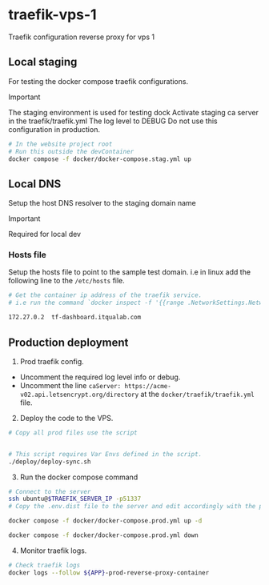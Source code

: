 # traefik-vps-1
Traefik configuration reverse proxy for vps 1


## Local staging
For testing the docker compose traefik configurations.

>[!IMPORTANT]
> The staging environment is used for testing dock
> Activate staging ca server in the traefik/traefik.yml
> The log level to DEBUG
> Do not use this configuration in production.


```bash
# In the website project root
# Run this outside the devContainer
docker compose -f docker/docker-compose.stag.yml up
```


## Local DNS

Setup the host DNS resolver to the staging domain name

> [!IMPORTANT]
> Required for local dev

### Hosts file

Setup the hosts file to point to the sample test domain. i.e in linux add the following line to the `/etc/hosts` file.

```bash
# Get the container ip address of the traefik service.
# i.e run the command `docker inspect -f '{{range .NetworkSettings.Networks}}{{.IPAddress}}{{end}} <container_name_or_id>`

172.27.0.2  tf-dashboard.itqualab.com
```


## Production deployment

1. Prod traefik config.
- Uncomment the required log level info or debug.
- Uncomment the line `caServer: https://acme-v02.api.letsencrypt.org/directory` at the `docker/traefik/traefik.yml` file.

2. Deploy the code to the VPS.
```bash
# Copy all prod files use the script


# This script requires Var Envs defined in the script.
./deploy/deploy-sync.sh
```

3. Run the docker compose command

 
```bash
# Connect to the server
ssh ubuntu@$TRAEFIK_SERVER_IP -p51337
# Copy the .env.dist file to the server and edit accordingly with the prod configuration

docker compose -f docker/docker-compose.prod.yml up -d

docker compose -f docker/docker-compose.prod.yml down

```



4. Monitor traefik logs.

```bash
# Check traefik logs
docker logs --follow ${APP}-prod-reverse-proxy-container 
```


